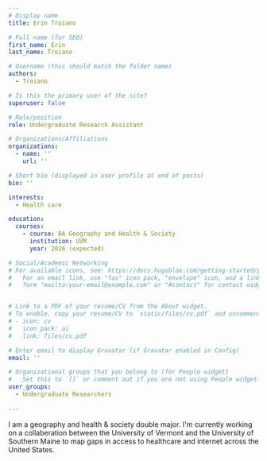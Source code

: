 ```yaml
---
# Display name
title: Erin Troiano

# Full name (for SEO)
first_name: Erin
last_name: Troiano

# Username (this should match the folder name)
authors:
  - Troiano

# Is this the primary user of the site?
superuser: false

# Role/position
role: Undergraduate Research Assistant

# Organizations/Affiliations
organizations:
  - name: ''
    url: ''

# Short bio (displayed in user profile at end of posts)
bio: ''

interests:
  - Health care

education:
  courses:
    - course: BA Geography and Health & Society
      institution: UVM
      year: 2026 (expected)

# Social/Academic Networking
# For available icons, see: https://docs.hugoblox.com/getting-started/page-builder/#icons
#   For an email link, use "fas" icon pack, "envelope" icon, and a link in the
#   form "mailto:your-email@example.com" or "#contact" for contact widget.


# Link to a PDF of your resume/CV from the About widget.
# To enable, copy your resume/CV to `static/files/cv.pdf` and uncomment the lines below.
# - icon: cv
#   icon_pack: ai
#   link: files/cv.pdf

# Enter email to display Gravatar (if Gravatar enabled in Config)
email: ''

# Organizational groups that you belong to (for People widget)
#   Set this to `[]` or comment out if you are not using People widget.
user_groups:
  - Undergraduate Researchers
  
---
```


I am a geography and health & society double major. I'm currently working on a collaberation between the University of Vermont and the University of Southern Maine to map gaps in access to healthcare and internet across the United States. 
